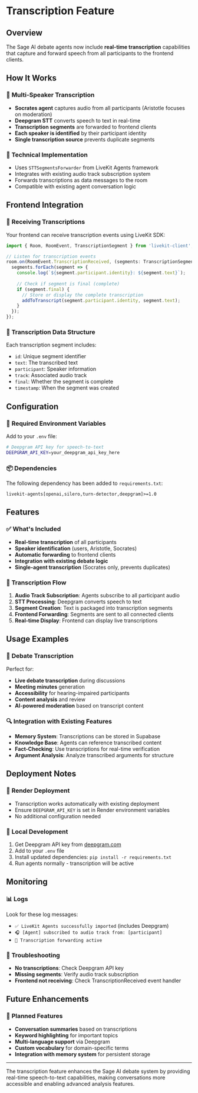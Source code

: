 # Transcription Feature

## Overview

The Sage AI debate agents now include **real-time transcription** capabilities that capture and forward speech from all participants to the frontend clients.

## How It Works

### 🎯 **Multi-Speaker Transcription**
- **Socrates agent** captures audio from all participants (Aristotle focuses on moderation)
- **Deepgram STT** converts speech to text in real-time
- **Transcription segments** are forwarded to frontend clients
- **Each speaker is identified** by their participant identity
- **Single transcription source** prevents duplicate segments

### 🔧 **Technical Implementation**
- Uses `STTSegmentsForwarder` from LiveKit Agents framework
- Integrates with existing audio track subscription system
- Forwards transcriptions as data messages to the room
- Compatible with existing agent conversation logic

## Frontend Integration

### 📡 **Receiving Transcriptions**
Your frontend can receive transcription events using LiveKit SDK:

```typescript
import { Room, RoomEvent, TranscriptionSegment } from 'livekit-client';

// Listen for transcription events
room.on(RoomEvent.TranscriptionReceived, (segments: TranscriptionSegment[]) => {
  segments.forEach(segment => {
    console.log(`${segment.participant.identity}: ${segment.text}`);
    
    // Check if segment is final (complete)
    if (segment.final) {
      // Store or display the complete transcription
      addToTranscript(segment.participant.identity, segment.text);
    }
  });
});
```

### 📝 **Transcription Data Structure**
Each transcription segment includes:
- `id`: Unique segment identifier
- `text`: The transcribed text
- `participant`: Speaker information
- `track`: Associated audio track
- `final`: Whether the segment is complete
- `timestamp`: When the segment was created

## Configuration

### 🔑 **Required Environment Variables**
Add to your `.env` file:
```bash
# Deepgram API key for speech-to-text
DEEPGRAM_API_KEY=your_deepgram_api_key_here
```

### 📦 **Dependencies**
The following dependency has been added to `requirements.txt`:
```
livekit-agents[openai,silero,turn-detector,deepgram]>=1.0
```

## Features

### ✅ **What's Included**
- **Real-time transcription** of all participants
- **Speaker identification** (users, Aristotle, Socrates)
- **Automatic forwarding** to frontend clients
- **Integration with existing debate logic**
- **Single-agent transcription** (Socrates only, prevents duplicates)

### 🔄 **Transcription Flow**
1. **Audio Track Subscription**: Agents subscribe to all participant audio
2. **STT Processing**: Deepgram converts speech to text
3. **Segment Creation**: Text is packaged into transcription segments
4. **Frontend Forwarding**: Segments are sent to all connected clients
5. **Real-time Display**: Frontend can display live transcriptions

## Usage Examples

### 🎤 **Debate Transcription**
Perfect for:
- **Live debate transcription** during discussions
- **Meeting minutes** generation
- **Accessibility** for hearing-impaired participants
- **Content analysis** and review
- **AI-powered moderation** based on transcript content

### 🔍 **Integration with Existing Features**
- **Memory System**: Transcriptions can be stored in Supabase
- **Knowledge Base**: Agents can reference transcribed content
- **Fact-Checking**: Use transcriptions for real-time verification
- **Argument Analysis**: Analyze transcribed arguments for structure

## Deployment Notes

### 🚀 **Render Deployment**
- Transcription works automatically with existing deployment
- Ensure `DEEPGRAM_API_KEY` is set in Render environment variables
- No additional configuration needed

### 🔧 **Local Development**
1. Get Deepgram API key from [deepgram.com](https://deepgram.com)
2. Add to your `.env` file
3. Install updated dependencies: `pip install -r requirements.txt`
4. Run agents normally - transcription will be active

## Monitoring

### 📊 **Logs**
Look for these log messages:
- `✅ LiveKit Agents successfully imported` (includes Deepgram)
- `🎧 [Agent] subscribed to audio track from: [participant]`
- `📝 Transcription forwarding active`

### 🐛 **Troubleshooting**
- **No transcriptions**: Check Deepgram API key
- **Missing segments**: Verify audio track subscription
- **Frontend not receiving**: Check TranscriptionReceived event handler

## Future Enhancements

### 🔮 **Planned Features**
- **Conversation summaries** based on transcriptions
- **Keyword highlighting** for important topics
- **Multi-language support** via Deepgram
- **Custom vocabulary** for domain-specific terms
- **Integration with memory system** for persistent storage

---

The transcription feature enhances the Sage AI debate system by providing real-time speech-to-text capabilities, making conversations more accessible and enabling advanced analysis features. 